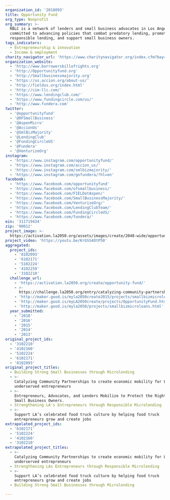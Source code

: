 ```yaml
---
organization_id: '2018093'
title: Opportunity Fund
org_type: Nonprofit
org_summary: >-
  RBLC is a network of lenders and small business advocates in Los Angeles
  committed to advancing policies that combat predatory lending, promote
  responsible lending, and support small business owners.
tags_indicators:
  - Entrepreneurship & innovation
  - Income & employment
charity_navigator_url: 'https://www.charitynavigator.org/index.cfm?bay=search.profile&ein=311719434'
organization_website:
  - 'http://www.borrowersbillofrights.org'
  - 'http://Opportunityfund.org'
  - 'http://Smallbusinessmajority.org'
  - 'https://us.accion.org/about-us/'
  - 'http://fieldus.org/index.html'
  - 'http://cim-llc.com/'
  - 'https://www.lendingclub.com/'
  - 'https://www.fundingcircle.com/us/'
  - 'http://www.fundera.com'
twitter:
  - '@opportunityfund'
  - '@OFSmallBusiness'
  - '@AspenMicro'
  - '@AccionUs'
  - '@SmlBizMajority'
  - '@LendingClub'
  - '@FundingCircleUS'
  - '@Fundera'
  - '@VenturizeOrg'
instagram:
  - 'https://www.instagram.com/opportunityfund/'
  - 'https://www.instagram.com/accion_us/'
  - 'https://www.instagram.com/smlbizmajority/'
  - 'https://www.instagram.com/gofundera/?hl=en'
facebook:
  - 'https://www.facebook.com/opportunityfund'
  - 'https://www.facebook.com/ofsmallbusiness/'
  - 'https://www.facebook.com/FIELDatAspen/'
  - 'https://www.facebook.com/SmallBusinessMajority/'
  - 'https://www.facebook.com/VenturizeOrg/'
  - 'https://www.facebook.com/LendingClubTeam/'
  - 'https://www.facebook.com/FundingCircleUS/'
  - 'https://www.facebook.com/fundera/'
ein: '311719434'
zip: '90012'
project_image: >-
  https://activation.la2050.org/assets/images/create/2048-wide/opportunity-fund.jpg
project_video: 'https://youtu.be/KrGSS4OtP50'
aggregated:
  project_ids:
    - '8102093'
    - '6102171'
    - '5102224'
    - '4102259'
    - '3102210'
  challenge_url:
    - 'https://activation.la2050.org/create/opportunity-fund/'
    - >-
      https://challenge.la2050.org/entry/catalyzing-community-partnerships-to-create-economic-mobility-for-las-underserved-entrepreneurs
    - 'http://maker.good.is/myla2050create2015/projects/smallbizmicroloans.html'
    - 'http://maker.good.is/myLA2050create/projects/OpportunityFund.html'
    - 'http://maker.good.is/myla2050/projects/smallbizmicroloans.html'
  year_submitted:
    - '2018'
    - '2016'
    - '2015'
    - '2014'
    - '2013'
original_project_ids:
  - '3102210'
  - '4102160'
  - '5102224'
  - '6102171'
  - '8102093'
original_project_titles:
  - Building Strong Small Businesses through Microlending
  - >-
    Catalyzing Community Partnerships to create economic mobility for LA’s
    underserved entrepreneurs
  - >-
    Entrepreneurs, Advocates, and Lenders Mobilize to Protect the Rights of L.A.
    Small Business Owners.
  - Strengthening LA's Entrepreneurs through Responsible Microlending
  - >-
    Support LA’s celebrated food truck culture by helping food truck
    entrepreneurs grow and create jobs 
extrapolated_project_ids:
  - '6102171'
  - '5102224'
  - '4102160'
  - '3102210'
extrapolated_project_titles:
  - >-
    Catalyzing Community Partnerships to create economic mobility for LA’s
    underserved entrepreneurs
  - Strengthening LAs Entrepreneurs through Responsible Microlending
  - >-
    Support LA’s celebrated food truck culture by helping food truck
    entrepreneurs grow and create jobs
  - Building Strong Small Businesses through Microlending

---
```

